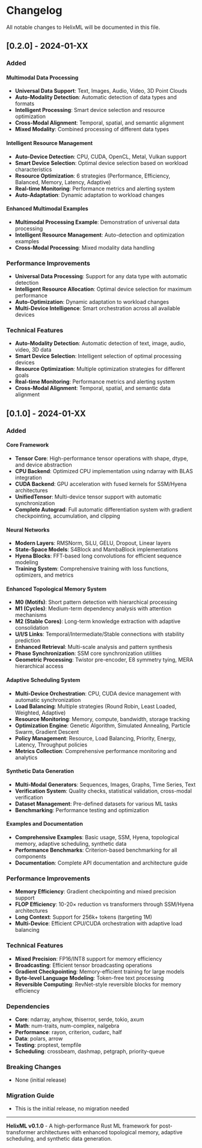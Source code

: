 # Changelog

All notable changes to HelixML will be documented in this file.

## [0.2.0] - 2024-01-XX

### Added

#### Multimodal Data Processing
- **Universal Data Support**: Text, Images, Audio, Video, 3D Point Clouds
- **Auto-Modality Detection**: Automatic detection of data types and formats
- **Intelligent Processing**: Smart device selection and resource optimization
- **Cross-Modal Alignment**: Temporal, spatial, and semantic alignment
- **Mixed Modality**: Combined processing of different data types

#### Intelligent Resource Management
- **Auto-Device Detection**: CPU, CUDA, OpenCL, Metal, Vulkan support
- **Smart Device Selection**: Optimal device selection based on workload characteristics
- **Resource Optimization**: 6 strategies (Performance, Efficiency, Balanced, Memory, Latency, Adaptive)
- **Real-time Monitoring**: Performance metrics and alerting system
- **Auto-Adaptation**: Dynamic adaptation to workload changes

#### Enhanced Multimodal Examples
- **Multimodal Processing Example**: Demonstration of universal data processing
- **Intelligent Resource Management**: Auto-detection and optimization examples
- **Cross-Modal Processing**: Mixed modality data handling

### Performance Improvements
- **Universal Data Processing**: Support for any data type with automatic detection
- **Intelligent Resource Allocation**: Optimal device selection for maximum performance
- **Auto-Optimization**: Dynamic adaptation to workload changes
- **Multi-Device Intelligence**: Smart orchestration across all available devices

### Technical Features
- **Auto-Modality Detection**: Automatic detection of text, image, audio, video, 3D data
- **Smart Device Selection**: Intelligent selection of optimal processing devices
- **Resource Optimization**: Multiple optimization strategies for different goals
- **Real-time Monitoring**: Performance metrics and alerting system
- **Cross-Modal Alignment**: Temporal, spatial, and semantic data alignment

## [0.1.0] - 2024-01-XX

### Added

#### Core Framework
- **Tensor Core**: High-performance tensor operations with shape, dtype, and device abstraction
- **CPU Backend**: Optimized CPU implementation using ndarray with BLAS integration
- **CUDA Backend**: GPU acceleration with fused kernels for SSM/Hyena architectures
- **UnifiedTensor**: Multi-device tensor support with automatic synchronization
- **Complete Autograd**: Full automatic differentiation system with gradient checkpointing, accumulation, and clipping

#### Neural Networks
- **Modern Layers**: RMSNorm, SiLU, GELU, Dropout, Linear layers
- **State-Space Models**: S4Block and MambaBlock implementations
- **Hyena Blocks**: FFT-based long convolutions for efficient sequence modeling
- **Training System**: Comprehensive training with loss functions, optimizers, and metrics

#### Enhanced Topological Memory System
- **M0 (Motifs)**: Short pattern detection with hierarchical processing
- **M1 (Cycles)**: Medium-term dependency analysis with attention mechanisms
- **M2 (Stable Cores)**: Long-term knowledge extraction with adaptive consolidation
- **U/I/S Links**: Temporal/Intermediate/Stable connections with stability prediction
- **Enhanced Retrieval**: Multi-scale analysis and pattern synthesis
- **Phase Synchronization**: SSM core synchronization utilities
- **Geometric Processing**: Twistor pre-encoder, E8 symmetry tying, MERA hierarchical access

#### Adaptive Scheduling System
- **Multi-Device Orchestration**: CPU, CUDA device management with automatic synchronization
- **Load Balancing**: Multiple strategies (Round Robin, Least Loaded, Weighted, Adaptive)
- **Resource Monitoring**: Memory, compute, bandwidth, storage tracking
- **Optimization Engine**: Genetic Algorithm, Simulated Annealing, Particle Swarm, Gradient Descent
- **Policy Management**: Resource, Load Balancing, Priority, Energy, Latency, Throughput policies
- **Metrics Collection**: Comprehensive performance monitoring and analytics

#### Synthetic Data Generation
- **Multi-Modal Generators**: Sequences, Images, Graphs, Time Series, Text
- **Verification System**: Quality checks, statistical validation, cross-modal verification
- **Dataset Management**: Pre-defined datasets for various ML tasks
- **Benchmarking**: Performance testing and optimization

#### Examples and Documentation
- **Comprehensive Examples**: Basic usage, SSM, Hyena, topological memory, adaptive scheduling, synthetic data
- **Performance Benchmarks**: Criterion-based benchmarking for all components
- **Documentation**: Complete API documentation and architecture guide

### Performance Improvements
- **Memory Efficiency**: Gradient checkpointing and mixed precision support
- **FLOP Efficiency**: 10-20× reduction vs transformers through SSM/Hyena architectures
- **Long Context**: Support for 256k+ tokens (targeting 1M)
- **Multi-Device**: Efficient CPU/CUDA orchestration with adaptive load balancing

### Technical Features
- **Mixed Precision**: FP16/INT8 support for memory efficiency
- **Broadcasting**: Efficient tensor broadcasting operations
- **Gradient Checkpointing**: Memory-efficient training for large models
- **Byte-level Language Modeling**: Token-free text processing
- **Reversible Computing**: RevNet-style reversible blocks for memory efficiency

### Dependencies
- **Core**: ndarray, anyhow, thiserror, serde, tokio, axum
- **Math**: num-traits, num-complex, nalgebra
- **Performance**: rayon, criterion, cudarc, half
- **Data**: polars, arrow
- **Testing**: proptest, tempfile
- **Scheduling**: crossbeam, dashmap, petgraph, priority-queue

### Breaking Changes
- None (initial release)

### Migration Guide
- This is the initial release, no migration needed

---

**HelixML v0.1.0** - A high-performance Rust ML framework for post-transformer architectures with enhanced topological memory, adaptive scheduling, and synthetic data generation.